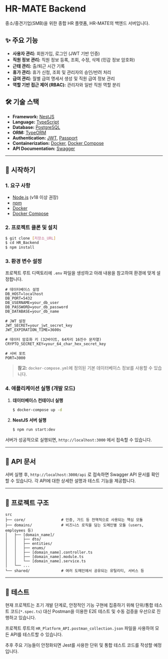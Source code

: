 # HR-MATE Backend

중소/중견기업(SMB)을 위한 종합 HR 플랫폼, HR-MATE의 백엔드 서버입니다.

## ✨ 주요 기능

- **사용자 관리:** 회원가입, 로그인 (JWT 기반 인증)
- **직원 정보 관리:** 직원 정보 등록, 조회, 수정, 삭제 (민감 정보 암호화)
- **근태 관리:** 출/퇴근 시간 기록
- **휴가 관리:** 휴가 신청, 조회 및 관리자의 승인/반려 처리
- **급여 관리:** 월별 급여 명세서 생성 및 직원 급여 정보 관리
- **역할 기반 접근 제어 (RBAC):** 관리자와 일반 직원 역할 분리

## 🛠️ 기술 스택

- **Framework:** [NestJS](https://nestjs.com/)
- **Language:** [TypeScript](https://www.typescriptlang.org/)
- **Database:** [PostgreSQL](https://www.postgresql.org/)
- **ORM:** [TypeORM](https://typeorm.io/)
- **Authentication:** [JWT](https://jwt.io/), [Passport](http://www.passportjs.org/)
- **Containerization:** [Docker](https://www.docker.com/), [Docker Compose](https://docs.docker.com/compose/)
- **API Documentation:** [Swagger](https://swagger.io/)

---

## 🚀 시작하기

### 1. 요구 사항

- [Node.js](https://nodejs.org/) (v18 이상 권장)
- [npm](https://www.npmjs.com/)
- [Docker](https://www.docker.com/products/docker-desktop/)
- [Docker Compose](https://docs.docker.com/compose/install/)

### 2. 프로젝트 클론 및 설치

```bash
$ git clone [저장소_URL]
$ cd HR_Backend
$ npm install
```

### 3. 환경 변수 설정

프로젝트 루트 디렉토리에 `.env` 파일을 생성하고 아래 내용을 참고하여 환경에 맞게 설정합니다.

```env
# 데이터베이스 설정
DB_HOST=localhost
DB_PORT=5432
DB_USERNAME=your_db_user
DB_PASSWORD=your_db_password
DB_DATABASE=your_db_name

# JWT 설정
JWT_SECRET=your_jwt_secret_key
JWT_EXPIRATION_TIME=3600s

# 데이터 암호화 키 (32바이트, 64자리 16진수 문자열)
CRYPTO_SECRET_KEY=your_64_char_hex_secret_key

# 서버 포트
PORT=3000
```

> **참고:** `docker-compose.yml`에 정의된 기본 데이터베이스 정보를 사용할 수 있습니다.

### 4. 애플리케이션 실행 (개발 모드)

1.  **데이터베이스 컨테이너 실행**

    ```bash
    $ docker-compose up -d
    ```

2.  **NestJS 서버 실행**

    ```bash
    $ npm run start:dev
    ```

서버가 성공적으로 실행되면, `http://localhost:3000` 에서 접속할 수 있습니다.

---

## 📖 API 문서

서버 실행 후, `http://localhost:3000/api` 로 접속하면 Swagger API 문서를 확인할 수 있습니다. 각 API에 대한 상세한 설명과 테스트 기능을 제공합니다.

---

## 📁 프로젝트 구조

```
src
├── core/                # 인증, 가드 등 전역적으로 사용되는 핵심 모듈
├── domains/             # 비즈니스 로직을 담는 도메인별 모듈 (users, employees 등)
│   ├── [domain_name]/
│   │   ├── dto/
│   │   ├── entities/
│   │   ├── enums/
│   │   ├── [domain_name].controller.ts
│   │   ├── [domain_name].module.ts
│   │   └── [domain_name].service.ts
│   └── ...
└── shared/              # 여러 도메인에서 공유되는 유틸리티, 서비스 등
```

---

## 🧪 테스트

현재 프로젝트는 초기 개발 단계로, 안정적인 기능 구현에 집중하기 위해 단위/통합 테스트 코드(`*.spec.ts`) 대신 Postman을 이용한 E2E 테스트 및 수동 검증을 우선으로 진행하고 있습니다.

프로젝트 루트의 `HR_Platform_API.postman_collection.json` 파일을 사용하여 모든 API를 테스트할 수 있습니다.

추후 주요 기능들이 안정화되면 Jest를 사용한 단위 및 통합 테스트 코드를 작성할 예정입니다.
